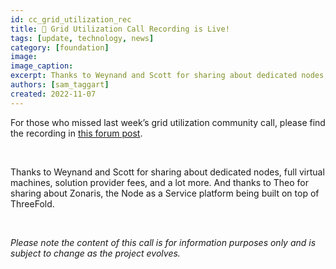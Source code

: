 ```yaml
---
id: cc_grid_utilization_rec
title: 🚨 Grid Utilization Call Recording is Live!
tags: [update, technology, news]
category: [foundation]
image: 
image_caption: 
excerpt: Thanks to Weynand and Scott for sharing about dedicated nodes, full virtual machines, solution provider fees, and a lot more.
authors: [sam_taggart]
created: 2022-11-07
---
```


For those who missed last week’s grid utilization community call, please find the recording in [this forum post](https://forum.threefold.io/t/threefold-november-3-grid-utilization-community-call-recording/3476).

<br/>

Thanks to Weynand and Scott for sharing about dedicated nodes, full virtual machines, solution provider fees, and a lot more. And thanks to Theo for sharing about Zonaris, the Node as a Service platform being built on top of ThreeFold.

<br/>

_Please note the content of this call is for information purposes only and is subject to change as the project evolves._